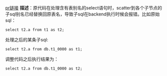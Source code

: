 [pr链接](https://github.com/radondb/radon/pull/50)
**描述**：原代码在处理含有表别名的select语句时，scatter到各个子节点的子sql别名已经替换回原表名，导致子sql在backend执行时候会报错。比如原始sql：

```
select t2.a from t1 as t2;
```

处理之后的某条子sql:

```
select t2.a from db.t1_0000 as t1;
```
调整代码之后执行结果为：
```
select t2.a from db.t1_0000 as t2;
```

